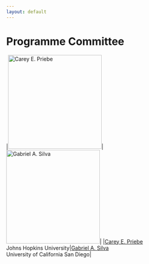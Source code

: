 ```yaml
---
layout: default
---
```


# Programme Committee

|<img src="https://engineering.jhu.edu/wp-content/uploads/2020/07/priebe-carey-e1596560403445.png" alt="Carey E. Priebe" width="250"/>|<img src="https://soeadm.ucsd.edu/faculty/faculty_bios/photos/217.jpg" alt="Gabriel A. Silva" width="250"/>|
|[Carey E. Priebe](https://www.ams.jhu.edu/~priebe/)<br />Johns Hopkins University|[Gabriel A. Silva](http://www.silva.ucsd.edu/)<br />University of California San Diego|